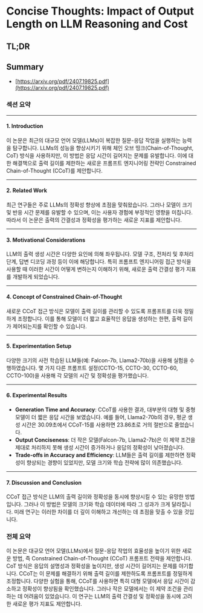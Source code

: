 # Concise Thoughts: Impact of Output Length on LLM Reasoning and Cost
## TL;DR
## Summary
- [https://arxiv.org/pdf/2407.19825.pdf](https://arxiv.org/pdf/2407.19825.pdf)

### 섹션 요약

---

#### 1. Introduction

이 논문은 최근의 대규모 언어 모델(LLMs)이 복잡한 질문-응답 작업을 실행하는 능력을 탐구합니다. LLMs의 성능을 향상시키기 위해 체인 오브 띵크(Chain-of-Thought, CoT) 방식을 사용하지만, 이 방법은 응답 시간이 길어지는 문제를 유발합니다. 이에 대한 해결책으로 출력 길이를 제한하는 새로운 프롬프트 엔지니어링 전략인 Constrained Chain-of-Thought (CCoT)를 제안합니다.

---

#### 2. Related Work

최근 연구들은 주로 LLMs의 정확성 향상에 초점을 맞춰왔습니다. 그러나 모델이 크기 및 반응 시간 문제를 유발할 수 있으며, 이는 사용자 경험에 부정적인 영향을 미칩니다. 따라서 이 논문은 출력의 간결성과 정확성을 평가하는 새로운 지표를 제안합니다.

---

#### 3. Motivational Considerations

LLM의 출력 생성 시간은 다양한 요인에 의해 좌우됩니다. 모델 구조, 전처리 및 후처리 단계, 답변 디코딩 과정 등이 이에 해당합니다. 특히 프롬프트 엔지니어링 접근 방식을 사용할 때 이러한 시간이 어떻게 변하는지 이해하기 위해, 새로운 출력 간결성 평가 지표를 개발하게 되었습니다.

---

#### 4. Concept of Constrained Chain-of-Thought

새로운 CCoT 접근 방식은 모델이 출력 길이를 관리할 수 있도록 프롬프트를 더욱 정밀하게 조정합니다. 이를 통해 모델이 더 짧고 효율적인 응답을 생성하는 한편, 출력 길이가 제어되는지를 확인할 수 있습니다.

---

#### 5. Experimentation Setup

다양한 크기의 사전 학습된 LLM들(예: Falcon-7b, Llama2-70b)을 사용해 실험을 수행하였습니다. 몇 가지 다른 프롬프트 설정(CCTO-15, CCTO-30, CCTO-60, CCTO-100)을 사용해 각 모델의 시간 및 정확성을 평가했습니다.

---

#### 6. Experimental Results

- **Generation Time and Accuracy**: CCoT를 사용한 결과, 대부분의 대형 및 중형 모델이 더 짧은 응답 시간을 보였습니다. 예를 들어, Llama2-70b의 경우, 평균 생성 시간은 30.09초에서 CCoT-15를 사용하면 23.86초로 거의 절반으로 줄었습니다.
- **Output Conciseness**: 더 작은 모델(Falcon-7b, Llama2-7b)은 이 제약 조건을 제대로 처리하지 못해 생성 시간이 증가하거나 응답의 정확성이 낮아졌습니다.
- **Trade-offs in Accuracy and Efficiency**: LLM들은 출력 길이를 제한하면 정확성이 향상되는 경향이 있었지만, 모델 크기와 학습 전략에 많이 의존했습니다.

---

#### 7. Discussion and Conclusion

CCoT 접근 방식은 LLM의 출력 길이와 정확성을 동시에 향상시킬 수 있는 유망한 방법입니다. 그러나 이 방법은 모델의 크기와 학습 데이터에 따라 그 성과가 크게 달라집니다. 미래 연구는 이러한 차이를 더 깊이 이해하고 개선하는 데 초점을 맞출 수 있을 것입니다.

### 전체 요약

이 논문은 대규모 언어 모델(LLMs)에서 질문-응답 작업의 효율성을 높이기 위한 새로운 방법, 즉 Constrained Chain-of-Thought (CCoT) 프롬프트 전략을 제안합니다. CoT 방식은 응답의 설명성과 정확성을 높이지만, 생성 시간이 길어지는 문제를 야기합니다. CCoT는 이 문제를 해결하기 위해 출력 길이를 제한하도록 프롬프트를 정밀하게 조정합니다. 다양한 실험을 통해, CCoT를 사용하면 특히 대형 모델에서 응답 시간이 감소하고 정확성이 향상됨을 확인했습니다. 그러나 작은 모델에서는 이 제약 조건을 관리하는 데 어려움이 있었습니다. 이 연구는 LLM의 출력 간결성 및 정확성을 동시에 고려한 새로운 평가 지표도 제안합니다.